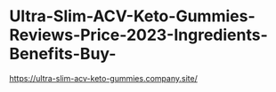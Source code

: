 # Ultra-Slim-ACV-Keto-Gummies-Reviews-Price-2023-Ingredients-Benefits-Buy-
https://ultra-slim-acv-keto-gummies.company.site/
